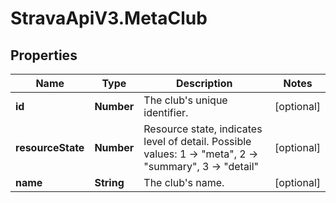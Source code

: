 # StravaApiV3.MetaClub

## Properties
Name | Type | Description | Notes
------------ | ------------- | ------------- | -------------
**id** | **Number** | The club's unique identifier. | [optional] 
**resourceState** | **Number** | Resource state, indicates level of detail. Possible values: 1 -> \"meta\", 2 -> \"summary\", 3 -> \"detail\" | [optional] 
**name** | **String** | The club's name. | [optional] 



